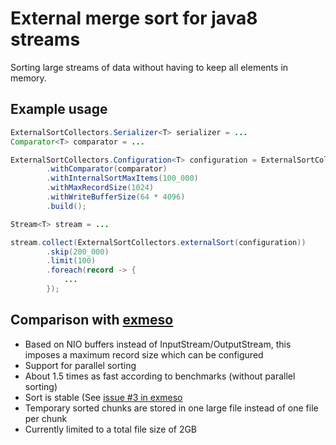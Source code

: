 # External merge sort for java8 streams

Sorting large streams of data without having to keep all elements in memory.

## Example usage

```java
ExternalSortCollectors.Serializer<T> serializer = ...
Comparator<T> comparator = ...

ExternalSortCollectors.Configuration<T> configuration = ExternalSortCollectors.configuration(serializer)
        .withComparator(comparator)
        .withInternalSortMaxItems(100_000)
        .withMaxRecordSize(1024)
        .withWriteBufferSize(64 * 4096)
        .build();

Stream<T> stream = ...

stream.collect(ExternalSortCollectors.externalSort(configuration))
        .skip(200_000)
        .limit(100)
        .foreach(record -> {
            ...
        });
```

## Comparison with [exmeso](https://github.com/grove/exmeso)

 - Based on NIO buffers instead of InputStream/OutputStream, this imposes a maximum record size which can be configured
 - Support for parallel sorting
 - About 1.5 times as fast according to benchmarks (without parallel sorting)
 - Sort is stable (See [issue #3 in exmeso](https://github.com/grove/exmeso/issues/3)
 - Temporary sorted chunks are stored in one large file instead of one file per chunk
 - Currently limited to a total file size of 2GB